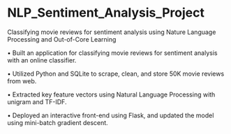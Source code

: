 # NLP_Sentiment_Analysis_Project
Classifying movie reviews for sentiment analysis using Nature Language Processing and Out-of-Core Learning

•	Built an application for classifying movie reviews for sentiment analysis with an online classifier.

•	Utilized Python and SQLite to scrape, clean, and store 50K movie reviews from web. 

•	Extracted key feature vectors using Natural Language Processing with unigram and TF-IDF.

•	Deployed an interactive front-end using Flask, and updated the model using mini-batch gradient descent.

